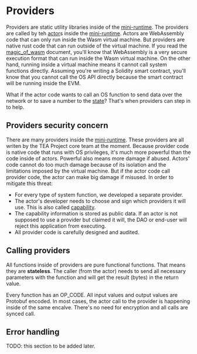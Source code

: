 # Providers

Providers are static utility libraries inside of the [mini-runtime](mini-runtime.md). The providers are called by teh [actor](actor.md)s inside the [mini-runtime](mini-runtime.md). Actors are WebAssembly code that can only run inside the Wasm virtual machine. But providers are native rust code that can run outside of the virtual machine. If you read the [magic_of_wasm](magic_of_wasm.md) document, you'll know that WebAssembly is a very secure execution format that can run inside the Wasm virtual machine. On the other hand, running inside a virtual machine means it cannot call system functions directly. Assuming you're writing a Solidity smart contract, you'll know that you cannot call the OS API directly because the smart contract will be running inside the EVM. 

What if the actor code wants to call an OS function to send data over the network or to save a number to the [state](state.md)? That's when providers can step in to help.

## Providers security concern

There are many providers inside the [mini-runtime](mini-runtime.md). These providers are all writen by the TEA Project core team at the moment. Because provider code is native code that runs with OS privileges, it's much more powerful than the code inside of actors. Powerful also means more damage if abused. Actors' code cannot do too much damage because of its isolation and the limitations imposed by the virtual machine. But if the actor code call provider code, the actor can make big damage if misused. In order to mitigate this threat:

* For every type of system function, we developed a separate provider.
* The actor's developer needs to choose and sign which providers it will use. This is also called [capability](capability.md).
* The capability information is stored as public data. If an actor is not supposed to use a provider but claimed it will, the DAO or end-user will reject this application from executing.
* All provider code is carefully designed and audited.

## Calling providers

All functions inside of providers are pure functional functions. That means they are **stateless**. The caller (from the actor) needs to send all necessary parameters with the function and will get the result (bytes) in the return value.

Every function has an OP_CODE. All input values and output values are Protobuf encoded. In most cases, the actor call to the provider is happening inside of the same encalve. There's no need for encryption and all calls are synced call.

## Error handling

TODO: this section to be added later.
